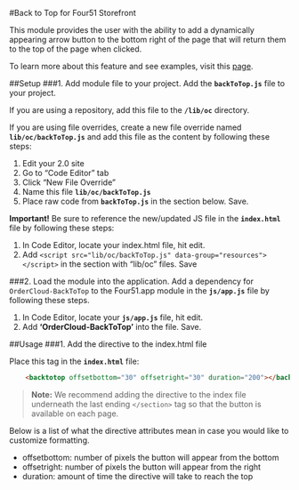 #Back to Top for Four51 Storefront

This module provides the user with the ability to add a dynamically appearing arrow button to the bottom right of the page that will return them to the top of the page when clicked.

To learn more about this feature and see examples, visit this [page](https://volition.four51ordercloud.com/store/product/BackToTop).

##Setup
###1. Add module file to your project.
Add the **`backToTop.js`** file to your project.

If you are using a repository, add this file to the **`/lib/oc`** directory.

If you are using file overrides, create a new file override named **`lib/oc/backToTop.js`** and add this file as the content by following these steps:

 1. Edit your 2.0 site
 2. Go to “Code Editor” tab
 3. Click “New File Override”
 4. Name this file **`lib/oc/backToTop.js`**
 5. Place raw code from **`backToTop.js`**  in the section below. Save.

**Important!** Be sure to reference the new/updated JS file in the **`index.html`** file by following these steps:

 1. In Code Editor, locate your index.html file, hit edit. 
 2. Add `<script src="lib/oc/backToTop.js" data-group="resources"></script>` in the section with “lib/oc” files. Save

###2. Load the module into the application.
Add a dependency for `OrderCloud-BackToTop` to the Four51.app module in the **`js/app.js`** file by following these steps. 

 1. In Code Editor, locate your **`js/app.js`** file, hit edit. 
 2. Add **‘OrderCloud-BackToTop’** into the file. Save.


##Usage
###1. Add the directive to the index.html file

Place this tag in the **`index.html`** file: 
```html
    <backtotop offsetbottom="30" offsetright="30" duration="200"></backtotop>
```
>**Note:** We recommend adding the directive to the index file underneath the last ending `</section>` tag so that the button is available on each page.

Below is a list of what the directive attributes mean in case you would like to customize formatting. 

 - offsetbottom: number of pixels the button will appear from the bottom
 - offsetright: number of pixels the button will appear from the right
 - duration: amount of time the directive will take to reach the top
